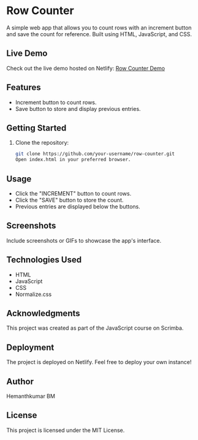 # Row Counter

A simple web app that allows you to count rows with an increment button and save the count for reference. Built using HTML, JavaScript, and CSS.


## Live Demo

Check out the live demo hosted on Netlify: [Row Counter Demo](https://your-netlify-app-url)

## Features

- Increment button to count rows.
- Save button to store and display previous entries.

## Getting Started

1. Clone the repository:

   ```bash
   git clone https://github.com/your-username/row-counter.git
   Open index.html in your preferred browser.

## Usage
- Click the "INCREMENT" button to count rows.
- Click the "SAVE" button to store the count.
- Previous entries are displayed below the buttons.

## Screenshots
Include screenshots or GIFs to showcase the app's interface.

## Technologies Used
- HTML
- JavaScript
- CSS
- Normalize.css

## Acknowledgments
This project was created as part of the JavaScript course on Scrimba.

## Deployment
The project is deployed on Netlify. Feel free to deploy your own instance!

## Author
Hemanthkumar BM

## License
This project is licensed under the MIT License.

